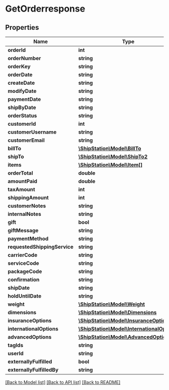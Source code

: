# GetOrderresponse

## Properties
Name | Type | Description | Notes
------------ | ------------- | ------------- | -------------
**orderId** | **int** |  | 
**orderNumber** | **string** |  | 
**orderKey** | **string** |  | 
**orderDate** | **string** |  | 
**createDate** | **string** |  | 
**modifyDate** | **string** |  | 
**paymentDate** | **string** |  | 
**shipByDate** | **string** |  | 
**orderStatus** | **string** |  | 
**customerId** | **int** |  | 
**customerUsername** | **string** |  | 
**customerEmail** | **string** |  | 
**billTo** | [**\ShipStation\Model\BillTo**](BillTo.md) |  | 
**shipTo** | [**\ShipStation\Model\ShipTo2**](ShipTo2.md) |  | 
**items** | [**\ShipStation\Model\Item[]**](Item.md) |  | 
**orderTotal** | **double** |  | 
**amountPaid** | **double** |  | 
**taxAmount** | **int** |  | 
**shippingAmount** | **int** |  | 
**customerNotes** | **string** |  | 
**internalNotes** | **string** |  | 
**gift** | **bool** |  | 
**giftMessage** | **string** |  | 
**paymentMethod** | **string** |  | 
**requestedShippingService** | **string** |  | 
**carrierCode** | **string** |  | 
**serviceCode** | **string** |  | 
**packageCode** | **string** |  | 
**confirmation** | **string** |  | 
**shipDate** | **string** |  | 
**holdUntilDate** | **string** |  | [optional] 
**weight** | [**\ShipStation\Model\Weight**](Weight.md) |  | 
**dimensions** | [**\ShipStation\Model\Dimensions**](Dimensions.md) |  | 
**insuranceOptions** | [**\ShipStation\Model\InsuranceOptions**](InsuranceOptions.md) |  | 
**internationalOptions** | [**\ShipStation\Model\InternationalOptions**](InternationalOptions.md) |  | 
**advancedOptions** | [**\ShipStation\Model\AdvancedOptions**](AdvancedOptions.md) |  | 
**tagIds** | **string** |  | [optional] 
**userId** | **string** |  | [optional] 
**externallyFulfilled** | **bool** |  | 
**externallyFulfilledBy** | **string** |  | [optional] 

[[Back to Model list]](../README.md#documentation-for-models) [[Back to API list]](../README.md#documentation-for-api-endpoints) [[Back to README]](../README.md)


